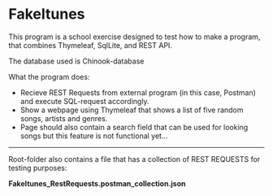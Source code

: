 # FakeItunes

This program is a school exercise designed to test how to make a program, 
that combines Thymeleaf, SqlLite, and REST API.

The database used is Chinook-database

What the program does:

+ Recieve REST Requests from external program (in this case, Postman) and execute SQL-request accordingly.
+ Show a webpage using Thymeleaf that shows a list of five random songs, artists and genres.
+ Page should also contain a search field that can be used for looking songs but this feature is not functional yet...
  
***

Root-folder also contains a file that has a collection of REST REQUESTS for testing purposes:

**FakeItunes_RestRequests.postman_collection.json**
